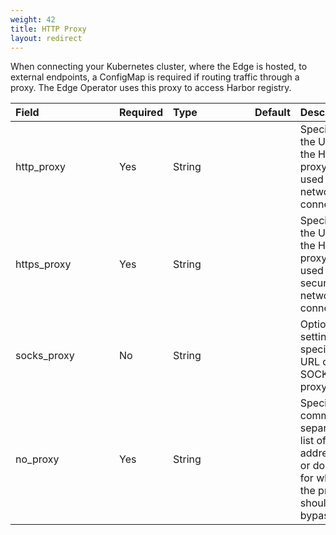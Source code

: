 ```yaml
---
weight: 42
title: HTTP Proxy
layout: redirect
---
```


When connecting your Kubernetes cluster, where the Edge is hosted, to external endpoints, a ConfigMap is required if routing traffic through a proxy. The Edge Operator uses this proxy to access Harbor registry.

|<div style="width:150px">Field</div>|Required|<div style="width:115px">Type</div>|Default|Description|
|:---|:---|:---|:---|:---|
|http_proxy|Yes|String||Specifies the URL of the HTTP proxy to be used for network connections.|
|https_proxy|Yes|String||Specifies the URL of the HTTPS proxy to be used for secure network connections.|
|socks_proxy|No|String||Optional setting that specifies the URL of a SOCKS proxy.|
|no_proxy|Yes|String||Specifies a comma-separated list of addresses or domains for which the proxy should be bypassed.|

